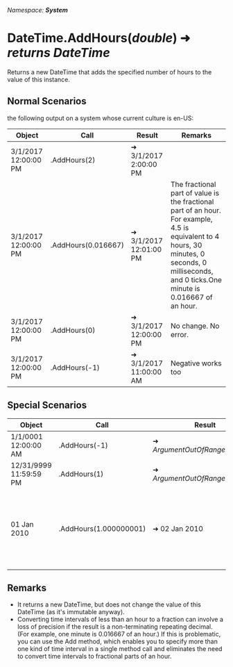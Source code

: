 ﻿*Namespace: **System***
# DateTime.AddHours(*double*) ➜ *returns DateTime*
Returns a new DateTime that adds the specified number of hours to the value of this instance.

## Normal Scenarios
the following output on a system whose current culture is en-US:

|Object|Call|Result|Remarks|
|---|---|---|---|
| 3/1/2017 12:00:00 PM  | .AddHours(2)  | ➜ 3/1/2017 2:00:00 PM|
| 3/1/2017 12:00:00 PM  | .AddHours(0.016667)  | ➜ 3/1/2017 12:01:00 PM| The fractional part of value is the fractional part of an hour. For example, 4.5 is equivalent to 4 hours, 30 minutes, 0 seconds, 0 milliseconds, and 0 ticks.One minute is 0.016667 of an hour.
| 3/1/2017 12:00:00 PM  | .AddHours(0)  | ➜ 3/1/2017 12:00:00 PM| No change. No error.|
| 3/1/2017 12:00:00 PM  | .AddHours(-1)  | ➜ 3/1/2017 11:00:00 AM| Negative works too|

## Special Scenarios
|Object|Call|Result|Remarks|
|---|---|---|---|
| 1/1/0001 12:00:00 AM  | .AddHours(-1)  | ➜ *ArgumentOutOfRangeException* | Can't go below DateTime.MinValue|
| 12/31/9999 11:59:59 PM  | .AddHours(1)  | ➜ *ArgumentOutOfRangeException* | Can't go above DateTime.MaxValue|
| 01 Jan 2010  | .AddHours(1.000000001)  | ➜ 02 Jan 2010 | The value parameter is rounded to the **nearest millisecond** which means any ticks smaller than a millisecond are ignored.|

## Remarks
- It returns a new DateTime, but does not change the value of this DateTime (as it's immutable anyway).
- Converting time intervals of less than an hour to a fraction can involve a loss of precision if the result is a non-terminating repeating decimal. (For example, one minute is 0.016667 of an hour.) If this is problematic, you can use the Add method, which enables you to specify more than one kind of time interval in a single method call and eliminates the need to convert time intervals to fractional parts of an hour.